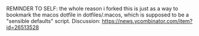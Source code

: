 REMINDER TO SELF: the whole reason i forked this is just as a way to bookmark the macos dotfile in dotfiles/.macos, which is supposed to be a "sensible defaults" script. Discussion: https://news.ycombinator.com/item?id=26513528

